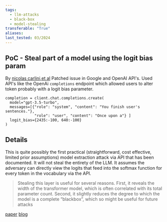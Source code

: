 ```yaml
---
tags:
  - llm-attacks
  - black-box
  - model-stealing
transferable: "True"
aliases: 
last_tested: 03/2024
---
```

## **PoC** - Steal part of a model using the logit bias param

By [nicolas carlini,et al](https://nicholas.carlini.com/) 
Patched issue in Google and OpenAI API's. Used API's like  the OpenAi `completions` endpoint which allowed users to alter token probably with a logit bias parameter.
```
completion = client.chat.completions.create(   
  model="gpt-3.5-turbo",   
  messages=[{"role": "system", "content": "You finish user's sentences."},  
             "role": "user", "content": "Once upon a"} ]   
  logit_bias={2435:-100, 640:-100}  
)
```


## **Details**

This is quite possibly the first practical (straightforward, cost effective, limited prior assumptions) model extraction attack via API that has been documented. It will not steal the entirety of the LLM.
It assumes the adversary can directly view the logits that feed into the softmax function for every token in the vocabulary via the API. 

>Stealing this layer is useful for several reasons. First, it reveals the width of the transformer model, which is often correlated with its total parameter count. Second, it slightly reduces the degree to which the model is a complete “blackbox”, which so might be useful for future attacks 

[paper](https://arxiv.org/abs/2403.06634)
[blog](https://not-just-memorization.github.io/partial-model-stealing.html) 

